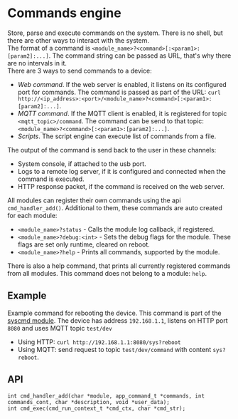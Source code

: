 # Commands engine

Store, parse and execute commands on the system. There is no shell, but there are other ways to interact with the system.  
The format of a command is `<module_name>?<command>[:<param1>:[param2]:...]`. The command string can be passed as URL, that's why there are no intervals in it.  
There are 3 ways to send commands to a device:  
- *Web command*. If the web server is enabled, it listens on its configured port for commands. The command is passed as part of the URL: `curl http://<ip_address>:<port>/<module_name>?<command>[:<param1>:[param2]:...]`.  
- *MQTT command*. If the MQTT client is enabled, it is registered for topic `<mqtt_topic>/command`. The command can be send to that topic: `<module_name>?<command>[:<param1>:[param2]:...]`.  
- *Scripts*. The script engine can execute list of commands from a file.

The output of the command is send back to the user in these channels:  
- System console, if attached to the usb port.  
- Logs to a remote log server, if it is configured and connected when the command is executed.  
- HTTP response packet, if the command is received on the web server.  

All modules can register their own commands using the api `cmd_handler_add()`. Additional to them, these commands are auto created for each module:
 - `<module_name>?status` - Calls the module log callback, if registered.
 - `<module_name>?debug:<int>` - Sets the debug flags for the module. These flags are set only runtime, cleared on reboot.
 - `<module_name>?help` - Prints all commands, supported by the module.  

 There is also a help command, that prints all currently registered commands from all modules. This command does not belong to a module: `help`.  

## Example  
Example command for rebooting the device. This command is part of the [syscmd module](../syscmd/README.md). The device has address `192.168.1.1`, listens on HTTP port `8080` and uses MQTT topic `test/dev`  
- Using HTTP: `curl http://192.168.1.1:8080/sys?reboot`  
- Using MQTT: send request to topic `test/dev/command` with content `sys?reboot`.  

## API
```
int cmd_handler_add(char *module, app_command_t *commands, int commands_cont, char *description, void *user_data);
int cmd_exec(cmd_run_context_t *cmd_ctx, char *cmd_str);
```
